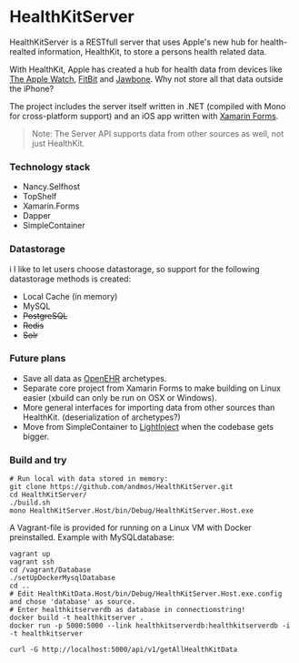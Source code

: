 HealthKitServer
===
HealthKitServer is a RESTfull server that uses Apple's new hub for health-realted information, HealthKit, to store a persons health related data.

With HealthKit, Apple has created a hub for health data from devices like [The Apple Watch](https://www.apple.com/watch/),
[FitBit](https://www.fitbit.com/no) and [Jawbone](https://jawbone.com/up). Why not store all that data outside the iPhone? 


The project includes the server itself written in .NET (compiled with Mono for cross-platform support) and an iOS app written with [Xamarin Forms](http://xamarin.com/forms).

>Note: The Server API supports data from other sources as well, not just HealthKit.  

### Technology stack
* Nancy.Selfhost
* TopShelf
* Xamarin.Forms
* Dapper
* SimpleContainer

### Datastorage
i
I like to let users choose datastorage, so support for the following datastorage methods is created:
* Local Cache (in memory)
* MySQL
* ~~PostgreSQL~~
* ~~Redis~~
* ~~Solr~~

### Future plans
* Save all data as [OpenEHR](http://www.openehr.org/) archetypes.
* Separate core project from Xamarin Forms to make building on Linux easier (xbuild can only be run on OSX or Windows).
* More general interfaces for importing data from other sources than HealthKit. (deserialization of archetypes?)
* Move from SimpleContainer to [LightInject](https://github.com/seesharper/LightInject) when the codebase gets bigger.
 
### Build and try
 
    # Run local with data stored in memory:  
    git clone https://github.com/andmos/HealthKitServer.git
    cd HealthKitServer/
    ./build.sh
    mono HealthKitServer.Host/bin/Debug/HealthKitServer.Host.exe

A Vagrant-file is provided for running on a Linux VM with Docker preinstalled. Example with MySQLdatabase:

    vagrant up
    vagrant ssh
    cd /vagrant/Database
    ./setUpDockerMysqlDatabase
    cd ..
    # Edit HealthKitData.Host/bin/Debug/HealthKitServer.Host.exe.config and chose 'database' as source.
    # Enter healthkitserverdb as database in connectionstring!
    docker build -t healthkitserver .
    docker run -p 5000:5000 --link healthkitserverdb:healthkitserverdb -i -t healthkitserver

    curl -G http://localhost:5000/api/v1/getAllHealthKitData
